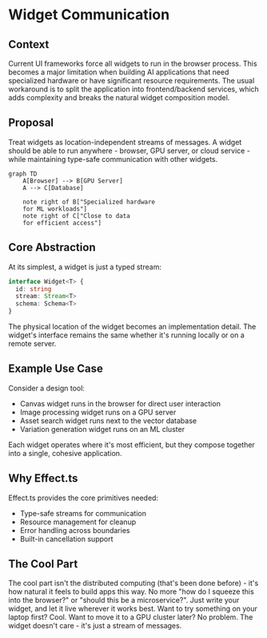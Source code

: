 # Widget Communication

## Context
Current UI frameworks force all widgets to run in the browser process. This becomes a major limitation when building AI applications that need specialized hardware or have significant resource requirements. The usual workaround is to split the application into frontend/backend services, which adds complexity and breaks the natural widget composition model.

## Proposal
Treat widgets as location-independent streams of messages. A widget should be able to run anywhere - browser, GPU server, or cloud service - while maintaining type-safe communication with other widgets.

```mermaid
graph TD
    A[Browser] --> B[GPU Server]
    A --> C[Database]
    
    note right of B["Specialized hardware
    for ML workloads"]
    note right of C["Close to data
    for efficient access"]
```

## Core Abstraction
At its simplest, a widget is just a typed stream:

```typescript
interface Widget<T> {
  id: string
  stream: Stream<T>
  schema: Schema<T>
}
```

The physical location of the widget becomes an implementation detail. The widget's interface remains the same whether it's running locally or on a remote server.

## Example Use Case
Consider a design tool:
- Canvas widget runs in the browser for direct user interaction
- Image processing widget runs on a GPU server
- Asset search widget runs next to the vector database
- Variation generation widget runs on an ML cluster

Each widget operates where it's most efficient, but they compose together into a single, cohesive application.

## Why Effect.ts
Effect.ts provides the core primitives needed:
- Type-safe streams for communication
- Resource management for cleanup
- Error handling across boundaries
- Built-in cancellation support

## The Cool Part
The cool part isn't the distributed computing (that's been done before) - it's how natural it feels to build apps this way. No more "how do I squeeze this into the browser?" or "should this be a microservice?". Just write your widget, and let it live wherever it works best.
Want to try something on your laptop first? Cool. Want to move it to a GPU cluster later? No problem. The widget doesn't care - it's just a stream of messages.
